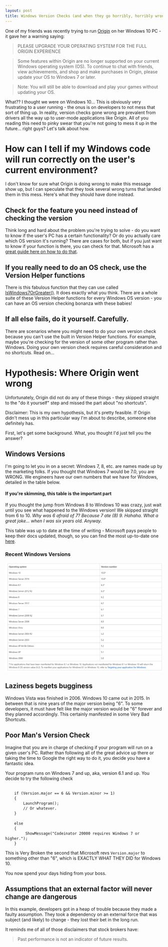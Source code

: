 ```yaml
---
layout: post
title: Windows Version Checks (and when they go horribly, horribly wrong)
---
```


One of my friends was recently trying to run [Origin](https://www.origin.com/usa/en-us/) on her Windows 10 PC - it gave her a warning saying:

> PLEASE UPGRADE YOUR OPERATING SYSTEM FOR THE FULL ORIGIN EXPERIENCE

> Some features within Origin are no longer supported on your current Windows operating system (OS). To continue to chat with friends, view achievements, and shop and make purchases in Origin, please update your OS to Windows 7 or later.

> Note: You will still be able to download and play your games without updating your OS.

What?? I thought we were on Windows 10... This is obviously very frustrating to a user running - the onus is on developers to not mess that sort of thing up. In reality, version checks gone wrong are prevalent from drivers all the way up to user-mode applications like Origin. All of you reading this need to pinky swear that you're not going to mess it up in the future... right guys? Let's talk about how.

# How can I tell if my Windows code will run correctly on the user's current environment?

I don't know for sure what Origin is doing wrong to make this message show up, but I can speculate that they took several wrong turns that landed them in this mess. Here's what they should have done instead. 

## Check for the feature you need instead of checking the version
Think long and hard about the problem you're trying to solve - do you want to know if the user's PC has a certain functionality? Or do you actually care which OS version it's running? There are cases for both, but if you just want to know if your function is there, you can check for that. Microsoft has a [great guide here on how to do that](https://msdn.microsoft.com/en-us/library/windows/desktop/ms724832(v=vs.85).aspx).

## If you really need to do an OS check, use the Version Helper functions
There is this fabulous function that they can use called [IsWindows7OrGreater()](https://msdn.microsoft.com/en-us/library/windows/desktop/dn424972(v=vs.85).aspx). It does exactly what you think. There are a whole suite of these Version Helper functions for every Windows OS version - you can have an OS version checking bonanza with these babies!

## If all else fails, do it yourself. Carefully.
There are scenarios where you might need to do your own version check because you can't use the built in Version Helper functions. For example, maybe you're checking for the version of some other program rather than Windows. Doing your own version check requires careful consideration and no shortcuts. Read on...

# Hypothesis: Where Origin went wrong
Unfortunately, Origin did not do any of these things - they skipped straight to the "do it yourself" step and missed the part about "no shortcuts". 

Disclaimer: This is my own hypothesis, but it's pretty feasible. If Origin didn't mess up in this particular way I'm about to describe, someone else definitely has. 

First, let's get some background. What, you thought I'd just tell you the answer?

## Windows Versions
I'm going to let you in on a secret: Windows 7, 8, etc. are names made up by the marketing folks. If you thought that Windows 7 would be 7.0, you are WRONG. We engineers have our own numbers that we have for Windows, detailed in the table below.

#### If you're skimming, this table is the important part
If you thought the jump from Windows 8 to Windows 10 was crazy, just wait until you see what happened to the Windows version! We skipped straight from 6 to 10. 
*Why was 6 afraid of 7? Because 7 ate (8) 9. Hahaha. What a great joke... when I was six years old. Anyway.*

This table was up to date at the time of writing - Microsoft pays people to keep their docs updated, though, so you can find the most up-to-date one [here](https://msdn.microsoft.com/en-us/library/windows/desktop/ms724832(v=vs.85).aspx).

### Recent Windows Versions
![version table](../images/windows_versions.PNG)


## Laziness begets bugginess
Windows Vista was finished in 2006. Windows 10 came out in 2015. In between that is nine years of the major version being "6". To some developers, it must have felt like the major version would be "6" forever and they planned accordingly. This certainly manifested in some Very Bad Shortcuts.

## Poor Man's Version Check
Imagine that you are in charge of checking if your program will run on a given user's PC. Rather than following all of the great advice up there or taking the time to Google the right way to do it, you decide you have a fantastic idea.

Your program runs on Windows 7 and up, aka, version 6.1 and up. You decide to try the following check

```

	if (Version.major == 6 && Version.minor >= 1)
	{		
		LaunchProgram();
		// Or whatever.
	}

	else
	{
	     ShowMessage("Codeinator 20000 requires Windows 7 or higher.");
	}

```

This is Very Broken the second that Microsoft revs `Version.major` to something other than "6", which is EXACTLY WHAT THEY DID for Windows 10. 

You now spend your days hiding from your boss.

## Assumptions that an external factor will never change are dangerous
In this example, developers got in a heap of trouble because they made a faulty assumption. They took a dependency on an external force that was subject (and likely) to change - they lost their bet in the long run.

It reminds me of all of those disclaimers that stock brokers have:

> Past performance is not an indicator of future results.